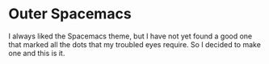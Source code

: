 # Outer Spacemacs

I always liked the Spacemacs theme, but I have not yet found a good one that marked all the dots that my troubled eyes require. So I decided to make one and this is it.
